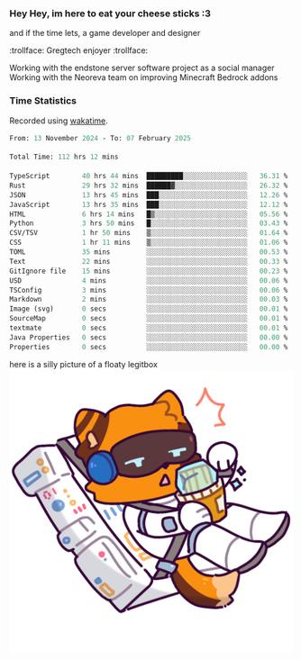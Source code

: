 ### Hey Hey, im here to eat your cheese sticks :3
and if the time lets, a game developer and designer

:trollface: Gregtech enjoyer :trollface:

Working with the endstone server software project as a social manager<br>
Working with the Neoreva team on improving Minecraft Bedrock addons

### Time Statistics
Recorded using [wakatime](https://wakatime.com).

<!--START_SECTION:waka-->

```ocaml
From: 13 November 2024 - To: 07 February 2025

Total Time: 112 hrs 12 mins

TypeScript        40 hrs 44 mins  █████████░░░░░░░░░░░░░░░░   36.31 %
Rust              29 hrs 32 mins  ██████▓░░░░░░░░░░░░░░░░░░   26.32 %
JSON              13 hrs 45 mins  ███░░░░░░░░░░░░░░░░░░░░░░   12.26 %
JavaScript        13 hrs 35 mins  ███░░░░░░░░░░░░░░░░░░░░░░   12.12 %
HTML              6 hrs 14 mins   █▒░░░░░░░░░░░░░░░░░░░░░░░   05.56 %
Python            3 hrs 50 mins   █░░░░░░░░░░░░░░░░░░░░░░░░   03.43 %
CSV/TSV           1 hr 50 mins    ▒░░░░░░░░░░░░░░░░░░░░░░░░   01.64 %
CSS               1 hr 11 mins    ▒░░░░░░░░░░░░░░░░░░░░░░░░   01.06 %
TOML              35 mins         ░░░░░░░░░░░░░░░░░░░░░░░░░   00.53 %
Text              22 mins         ░░░░░░░░░░░░░░░░░░░░░░░░░   00.33 %
GitIgnore file    15 mins         ░░░░░░░░░░░░░░░░░░░░░░░░░   00.23 %
USD               4 mins          ░░░░░░░░░░░░░░░░░░░░░░░░░   00.06 %
TSConfig          3 mins          ░░░░░░░░░░░░░░░░░░░░░░░░░   00.06 %
Markdown          2 mins          ░░░░░░░░░░░░░░░░░░░░░░░░░   00.03 %
Image (svg)       0 secs          ░░░░░░░░░░░░░░░░░░░░░░░░░   00.01 %
SourceMap         0 secs          ░░░░░░░░░░░░░░░░░░░░░░░░░   00.01 %
textmate          0 secs          ░░░░░░░░░░░░░░░░░░░░░░░░░   00.01 %
Java Properties   0 secs          ░░░░░░░░░░░░░░░░░░░░░░░░░   00.00 %
Properties        0 secs          ░░░░░░░░░░░░░░░░░░░░░░░░░   00.00 %
```

<!--END_SECTION:waka-->

here is a silly picture of a floaty legitbox
![Silly legitbox](goobernoback_lower.png)
